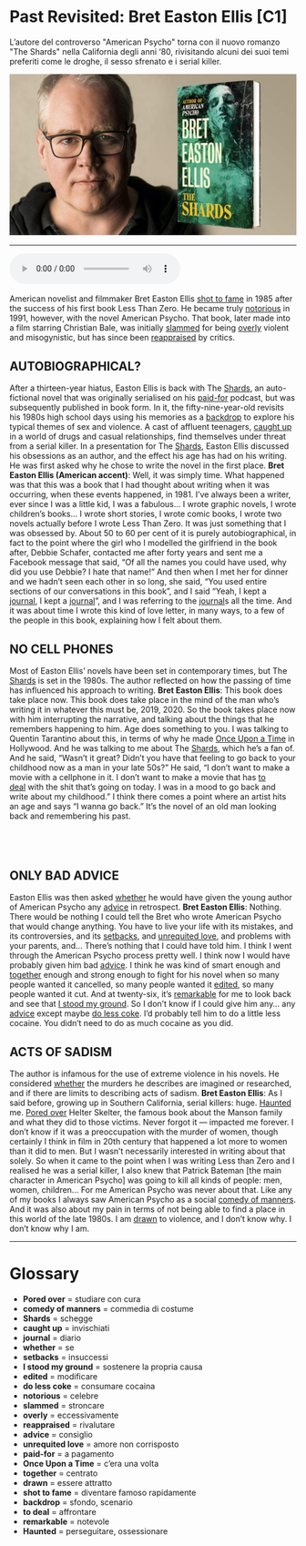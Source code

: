 # Past Revisited: Bret Easton Ellis   [C1]

L’autore del controverso "American Psycho" torna con il nuovo romanzo "The Shards" nella California degli anni ‘80, rivisitando alcuni dei suoi temi preferiti come le droghe, il sesso sfrenato e i serial killer.

![](Past%20Revisited%20Bret%20Easton%20Ellis.jpg)

--------------

<div>
<audio controls autoplay>
    <source src="https:/raw.githubusercontent.com/dartie/speakup/main/2023-09/Past%20Revisited%20Bret%20Easton%20Ellis.mp3" type="audio/mpeg">
</audio>
</div>


American novelist and filmmaker Bret Easton Ellis [shot to fame](## "diventare famoso rapidamente") in 1985 after the success of his first book Less Than Zero. He became truly [notorious](## "celebre") in 1991, however, with the novel American Psycho. That book, later made into a film starring Christian Bale, was initially [slammed](## "stroncare") for being [overly](## "eccessivamente") violent and misogynistic, but has since been [reappraised](## "rivalutare") by critics.

## AUTOBIOGRAPHICAL?
After a thirteen-year hiatus, Easton Ellis is back with The [Shards](## "schegge"), an auto-fictional novel that was originally serialised on his [paid-for](## "a pagamento") podcast, but was subsequently published in book form. In it, the fifty-nine-year-old revisits his 1980s high school days using his memories as a [backdrop](## "sfondo, scenario") to explore his typical themes of sex and violence. A cast of affluent teenagers, [caught up](## "invischiati") in a world of drugs and casual relationships, find themselves under threat from a serial killer. In a presentation for The [Shards](## "schegge"), Easton Ellis discussed his obsessions as an author, and the effect his age has had on his writing. He was first asked why he chose to write the novel in the first place.
**Bret Easton Ellis (American accent)**: Well, it was simply time. What happened was that this was a book that I had thought about writing when it was occurring, when these events happened, in 1981. I’ve always been a writer, ever since I was a little kid, I was a fabulous… I wrote graphic novels, I wrote children’s books... I wrote short stories, I wrote comic books, I wrote two novels actually before I wrote Less Than Zero. It was just something that I was obsessed by. About 50 to 60 per cent of it is purely autobiographical, in fact to the point where the girl who I modelled the girlfriend in the book after, Debbie Schafer, contacted me after forty years and sent me a Facebook message that said, “Of all the names you could have used, why did you use Debbie? I hate that name!” And then when I met her for dinner and we hadn’t seen each other in so long, she said, “You used entire sections of our conversations in this book”, and I said “Yeah, I kept a [journal](## "diario"), I kept a [journal](## "diario")”, and I was referring to the [journal](## "diario")s all the time. And it was about time I wrote this kind of love letter, in many ways, to a few of the people in this book, explaining how I felt about them.

## NO CELL PHONES
Most of Easton Ellis’ novels have been set in contemporary times, but The [Shards](## "schegge") is set in the 1980s. The author reflected on how the passing of time has influenced his approach to writing.
**Bret Easton Ellis**: This book does take place now. This book does take place in the mind of the man who’s writing it in whatever this must be, 2019, 2020. So the book takes place now with him interrupting the narrative, and talking about the things that he remembers happening to him. Age does something to you. I was talking to Quentin Tarantino about this, in terms of why he made [Once Upon a Time](## "c’era una volta") in Hollywood. And he was talking to me about The [Shards](## "schegge"), which he’s a fan of. And he said, “Wasn’t it great? Didn’t you have that feeling to go back to your childhood now as a man in your late 50s?” He said, “I don’t want to make a movie with a cellphone in it. I don’t want to make a movie that has [to deal](## "affrontare") with the shit that’s going on today. I was in a mood to go back and write about my childhood.” I think there comes a point where an artist hits an age and says “I wanna go back.” It’s the novel of an old man looking back and remembering his past.

##  

## ONLY BAD ADVICE
Easton Ellis was then asked [whether](## "se") he would have given the young author of American Psycho any [advice](## "consiglio") in retrospect.
**Bret Easton Ellis**: Nothing. There would be nothing I could tell the Bret who wrote American Psycho that would change anything. You have to live your life with its mistakes, and its controversies, and its [setbacks](## "insuccessi"), and [unrequited love](## "amore non corrisposto"), and problems with your parents, and… There’s nothing that I could have told him. I think I went through the American Psycho process pretty well. I think now I would have probably given him bad [advice](## "consiglio"). I think he was kind of smart enough and [together](## "centrato") enough and strong enough to fight for his novel when so many people wanted it cancelled, so many people wanted it [edited](## "modificare"), so many people wanted it cut. And at twenty-six, it’s [remarkable](## "notevole") for me to look back and see that [I stood my ground](## "sostenere la propria causa"). So I don’t know if I could give him any… any [advice](## "consiglio") except maybe [do less coke](## "consumare cocaina"). I’d probably tell him to do a little less cocaine. You didn’t need to do as much cocaine as you did.

## ACTS OF SADISM
The author is infamous for the use of extreme violence in his novels. He considered [whether](## "se") the murders he describes are imagined or researched, and if there are limits to describing acts of sadism.
**Bret Easton Ellis**: As I said before, growing up in Southern California, serial killers: huge. [Haunted](## "perseguitare, ossessionare") me. [Pored over](## "studiare con cura") Helter Skelter, the famous book about the Manson family and what they did to those victims. Never forgot it — impacted me forever. I don’t know if it was a preoccupation with the murder of women, though certainly I think in film in 20th century that happened a lot more to women than it did to men. But I wasn’t necessarily interested in writing about that solely. So when it came to the point when I was writing Less than Zero and I realised he was a serial killer, I also knew that Patrick Bateman [the main character in American Psycho] was going to kill all kinds of people: men, women, children… For me American Psycho was never about that. Like any of my books I always saw American Psycho as a social [comedy of manners](## "commedia di costume"). And it was also about my pain in terms of not being able to find a place in this world of the late 1980s. I am [drawn](## "essere attratto") to violence, and I don’t know why. I don’t know why I am.

--------------

<div style = "display:block; clear:both; page-break-after:always;"></div>

# Glossary
* **Pored over** = studiare con cura
* **comedy of manners** = commedia di costume
* **Shards** = schegge
* **caught up** = invischiati
* **journal** = diario
* **whether** = se
* **setbacks** = insuccessi
* **I stood my ground** = sostenere la propria causa
* **edited** = modificare
* **do less coke** = consumare cocaina
* **notorious** = celebre
* **slammed** = stroncare
* **overly** = eccessivamente
* **reappraised** = rivalutare
* **advice** = consiglio
* **unrequited love** = amore non corrisposto
* **paid-for** = a pagamento
* **Once Upon a Time** = c’era una volta
* **together** = centrato
* **drawn** = essere attratto
* **shot to fame** = diventare famoso rapidamente
* **backdrop** = sfondo, scenario
* **to deal** = affrontare
* **remarkable** = notevole
* **Haunted** = perseguitare, ossessionare
